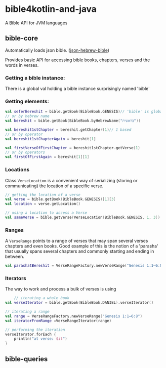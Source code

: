 # bible4kotlin-and-java
A Bible API for JVM languages

## bible-core
Automatically loads json bible. ([json-hebrew-bible](https://github.com/dannyor/json-hebrew-bible))

Provides basic API for accessing bible books, chapters, verses and the words in verses.

### Getting a bible instance:
There is a global val holding a bible instance surprisingly named 'bible'

### Getting elements:
```kotlin
val seferBereshit = bible.getBook(BibleBook.GENESIS)// 'bible' is global
// or by hebrew name
val bereshit = bible.getBook(BibleBook.byHebrewName("בראשית"))

val bereshit1stChapter = bereshit.getChapter(1)// 1 based
// or by operator
val bereshit1stChapterAgain = bereshit[1]

val firstVerseOfFirstChapter = bereshit1stChapter.getVerse(1)
// or by operators
val firstOfFirstAgain = bereshit[1][1]
```

### Locations
Class ```VerseLocation``` is a convenient way of serializing (storing or communicating) 
the location of a specific verse. 
```kotlin
// getting the location of a verse
val verse = bible.getBook(BibleBook.GENESIS)[1][3]
val location = verse.getLocation()

// using a location to access a Verse
val sameVerse = bible.getVerse(VerseLocation(BibleBook.GENESIS, 1, 3))
```

### Ranges
A ```VerseRange``` points to a range of verses that may span several verses
chapters and even books.
Good example of this is the notion of a 'parasha' that usually 
spans several chapters and commonly starting and ending in between.
```kotlin
val parashatBereshit = VerseRangeFactory.newVerseRange("Genesis 1:1–6:8")
```

### Iterators
The way to work and process a bulk of verses is using
```kotlin
    // iterating a whole book
val verseIterator = bible.getBook(BibleBook.DANIEL).verseIterator()

// iterating a range
val range = VerseRangeFactory.newVerseRange("Genesis 1:1–6:8")
val iteratorFromRange =VerseRangeIterator(range)

// performing the iteration
verseIterator.forEach {
    println("at verse: $it")
}
```

## bible-queries





